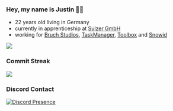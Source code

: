 ### Hey, my name is Justin 👨‍💻

- 22 years old living in Germany
- currently in apprenticeship at [Sulzer GmbH](https://www.sulzer.de/)
- working for [Bruch Studios](https://bruchstudios.de/), [TaskManager](https://tskmngr.com), [Toolbox](https://randomtools.de) and [Snowid](https://www.instagram.com/mc_snowid/)

![](http://github-profile-summary-cards.vercel.app/api/cards/profile-details?username=jxstin1337&theme=algolia)

### Commit Streak
[![](https://github-streaks.fiedler.sh?user=Jxstin1337&theme=github-dark-blue&hide_border=true&date_format=j%20M%5B%20Y%5D)](https://github-streaks.fiedler.sh/demo/)

### Discord Contact
[![Discord Presence](https://lanyard.cnrad.dev/api/337353546947100683)](https://discord.com/users/337353546947100683)  

<!--
**Jxstin1337/Jxstin1337** is a ✨ _special_ ✨ repository because its `README.md` (this file) appears on your GitHub profile.

Here are some ideas to get you started:

- 🔭 I’m currently working on ...
- 🌱 I’m currently learning ...
- 👯 I’m looking to collaborate on ...
- 🤔 I’m looking for help with ...
- 💬 Ask me about ...
- 📫 How to reach me: ...
- 😄 Pronouns: ...
- ⚡ Fun fact: ...
-->
